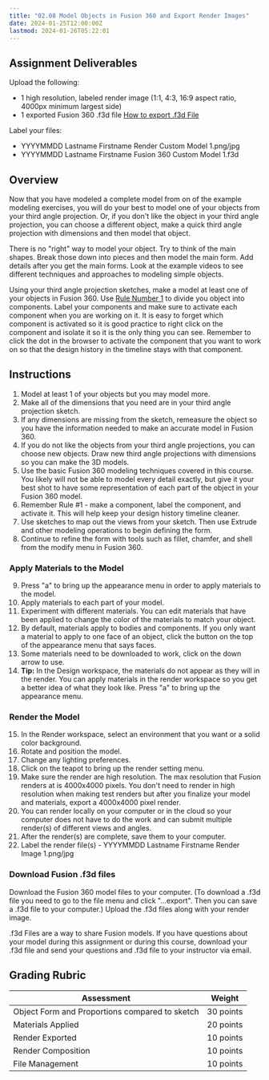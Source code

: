 ```yaml
---
title: "02.08 Model Objects in Fusion 360 and Export Render Images"
date: 2024-01-25T12:00:00Z
lastmod: 2024-01-26T05:22:01
---
```


## Assignment Deliverables

Upload the following:

- 1 high resolution, labeled render image (1:1, 4:3, 16:9 aspect ratio, 4000px minimum largest side)
- 1 exported Fusion 360 .f3d file [How to export .f3d File](../../../../3d-modeling/fusion-360/fusion-360-export-f3d-file.md)

Label your files:

- YYYYMMDD Lastname Firstname Render Custom Model 1.png/jpg
- YYYYMMDD Lastname Firstname Fusion 360 Custom Model 1.f3d

## Overview

Now that you have modeled a complete model from on of the example modeling exercises, you will do your best to model one of your objects from your third angle projection. Or, if you don't like the object in your third angle projection, you can choose a different object, make a quick third angle projection with dimensions and then model that object.

There is no "right" way to model your object. Try to think of the main shapes. Break those down into pieces and then model the main form. Add details after you get the main forms. Look at the example videos to see different techniques and approaches to modeling simple objects.

Using your third angle projection sketches, make a model at least one of your objects in Fusion 360. Use [Rule Number 1](https://youtu.be/ZYXSJ6EQ9S4) to divide you object into components. Label your components and make sure to activate each component when you are working on it. It is easy to forget which component is activated so it is good practice to right click on the component and isolate it so it is the only thing you can see. Remember to click the dot in the browser to activate the component that you want to work on so that the design history in the timeline stays with that component.

## Instructions

1. Model at least 1 of your objects but you may model more.
2. Make all of the dimensions that you need are in your third angle projection sketch.
3. If any dimensions are missing from the sketch, remeasure the object so you have the information needed to make an accurate model in Fusion 360.
4. If you do not like the objects from your third angle projections, you can choose new objects. Draw new third angle projections with dimensions so you can make the 3D models.
5. Use the basic Fusion 360 modeling techniques covered in this course. You likely will not be able to model every detail exactly, but give it your best shot to have some representation of each part of the object in your Fusion 360 model.
6. Remember Rule #1 - make a component, label the component, and activate it. This will help keep your design history timeline cleaner.
7. Use sketches to map out the views from your sketch. Then use Extrude and other modeling operations to begin defining the form.
8. Continue to refine the form with tools such as fillet, chamfer, and shell from the modify menu in Fusion 360.

### Apply Materials to the Model

9. Press "a" to bring up the appearance menu in order to apply materials to the model.
10. Apply materials to each part of your model.
11. Experiment with different materials. You can edit materials that have been applied to change the color of the materials to match your object.
12. By default, materials apply to bodies and components. If you only want a material to apply to one face of an object, click the button on the top of the appearance menu that says faces.
13. Some materials need to be downloaded to work, click on the down arrow to use.
14. **Tip:** In the Design workspace, the materials do not appear as they will in the render. You can apply materials in the render workspace so you get a better idea of what they look like. Press "a" to bring up the appearance menu.

### Render the Model

15. In the Render workspace, select an environment that you want or a solid color background.
16. Rotate and position the model.
17. Change any lighting preferences.
18. Click on the teapot to bring up the render setting menu.
19. Make sure the render are high resolution. The max resolution that Fusion renders at is 4000x4000 pixels. You don't need to render in high resolution when making test renders but after you finalize your model and materials, export a 4000x4000 pixel render.
20. You can render locally on your computer or in the cloud so your computer does not have to do the work and can submit multiple render(s) of different views and angles.
21. After the render(s) are complete, save them to your computer.
22. Label the render file(s) - YYYYMMDD Lastname Firstname Render Image 1.png/jpg

### Download Fusion .f3d files

Download the Fusion 360 model files to your computer. (To download a .f3d file you need to go to the file menu and click "...export". Then you can save a .f3d file to your computer.) Upload the .f3d files along with your render image.

.f3d Files are a way to share Fusion models. If you have questions about your model during this assignment or during this course, download your .f3d file and send your questions and .f3d file to your instructor via email.

## Grading Rubric

<div class="responsive-table-markdown">

| Assessment                                     | Weight    |
| ---------------------------------------------- | --------- |
| Object Form and Proportions compared to sketch | 30 points |
| Materials Applied                              | 20 points |
| Render Exported                                | 10 points |
| Render Composition                             | 10 points |
| File Management                                | 10 points |

</div>
